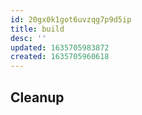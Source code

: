 ```yaml
---
id: 20gx0k1got6uvzqg7p9d5ip
title: build
desc: ''
updated: 1635705983872
created: 1635705960618
---
```



## Cleanup
<!-- How to clean the project -->

